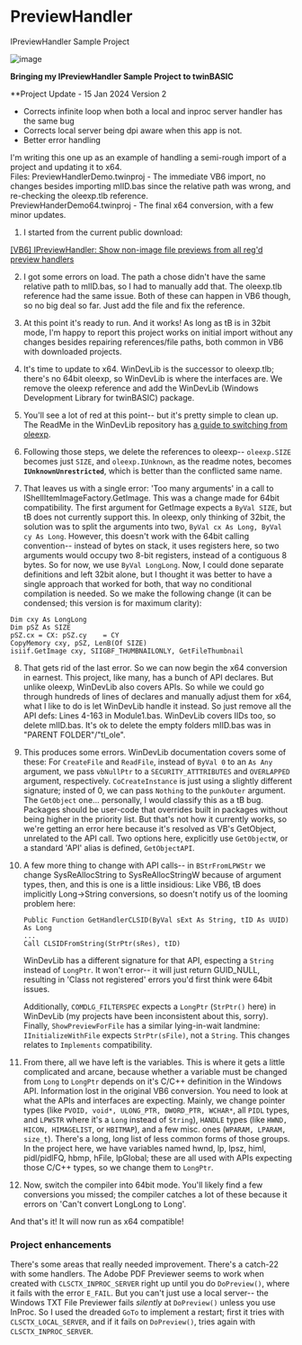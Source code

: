 # PreviewHandler
IPreviewHandler Sample Project

![image](https://github.com/fafalone/PreviewHandler/assets/7834493/394d0a46-8195-41d0-a5fc-d045c532d78b)

**Bringing my IPreviewHandler Sample Project to twinBASIC**

**Project Update - 15 Jan 2024
Version 2 
- Corrects infinite loop when both a local and inproc server handler has the same bug
- Corrects local server being dpi aware when this app is not.
- Better error handling

    
I'm writing this one up as an example of handling a semi-rough import of a project and updating it to x64.\
Files:
PreviewHandlerDemo.twinproj - The immediate VB6 import, no changes besides importing mIID.bas since the relative path was wrong, and re-checking the oleexp.tlb reference.\
PreviewHanderDemo64.twinproj - The final x64 conversion, with a few minor updates.

1) I started from the current public download:

[[VB6] IPreviewHandler: Show non-image file previews from all reg'd preview handlers](http://www.vbforums.com/showthread.php?802107-VB6-IPreviewHandler-Show-non-image-file-previews-from-any-reg-d-preview-handler)

2) I got some errors on load. The path a chose didn't have the same relative path to mIID.bas, so I had to manually add that. The oleexp.tlb reference had the same issue. Both of these can happen in VB6 though, so no big deal so far. Just add the file and fix the reference.

3) At this point it's ready to run. And it works! As long as tB is in 32bit mode, I'm happy to report this project works on initial import without any changes besides repairing references/file paths, both common in VB6 with downloaded projects.

4) It's time to update to x64. WinDevLib is the successor to oleexp.tlb; there's no 64bit oleexp, so WinDevLib is where the interfaces are. We remove the oleexp reference and add the WinDevLib (Windows Development Library for twinBASIC) package.

5) You'll see a lot of red at this point-- but it's pretty simple to clean up. The ReadMe in the WinDevLib repository has [a guide to switching from oleexp](https://github.com/fafalone/WinDevLib#guide-to-switching-from-oleexptlb).

6) Following those steps, we delete the references to oleexp-- `oleexp.SIZE` becomes just `SIZE`, and `oleexp.IUnknown`, as the readme notes, becomes **`IUnknownUnrestricted`**, which is better than the conflicted same name.

7) That leaves us with a single error: 'Too many arguments' in a call to IShellItemImageFactory.GetImage. This was a change made for 64bit compatibility. The first argument for GetImage expects a `ByVal SIZE`, but tB does not currently support this. In oleexp, only thinking of 32bit, the solution was to split the arguments into two, `ByVal cx As Long, ByVal cy As Long`. However, this doesn't work with the 64bit calling convention-- instead of bytes on stack, it uses registers here, so two arguments would occupy two 8-bit registers, instead of a contiguous 8 bytes. So for now, we use `ByVal LongLong`. Now, I could done separate definitions and left 32bit alone, but I thought it was better to have a single approach that worked for both, that way no conditional compilation is needed. So we make the following change (it can be condensed; this version is for maximum clarity):

```vba
Dim cxy As LongLong
Dim pSZ As SIZE
pSZ.cx = CX: pSZ.cy    = CY
CopyMemory cxy, pSZ, LenB(Of SIZE)
isiif.GetImage cxy, SIIGBF_THUMBNAILONLY, GetFileThumbnail
```

8) That gets rid of the last error. So we can now begin the x64 conversion in earnest. This project, like many, has a bunch of API declares. But unlike oleexp, WinDevLib also covers APIs. So while we could go through hundreds of lines of declares and manually adjust them for x64, what I like to do is let WinDevLib handle it instead. So just remove all the API defs: Lines 4-163 in Module1.bas. WinDevLib covers IIDs too, so delete mIID.bas. It's ok to delete the empty folders mIID.bas was in "PARENT FOLDER"/"tl_ole".

9) This produces some errors. WinDevLib documentation covers some of these: For `CreateFile` and `ReadFile`, instead of `ByVal 0` to an `As Any` argument, we pass `vbNullPtr` to a `SECURITY_ATTTRIBUTES` and `OVERLAPPED` argument, respectively. `CoCreateInstance` is just using a slightly different signature; insted of 0, we can pass `Nothing` to the `punkOuter` argument. The `GetObject` one... personally, I would classify this as a tB bug. Packages should be user-code that overrides built in packages without being higher in the priority list. But that's not how it currently works, so we're getting an error here because it's resolved as VB's GetObject, unrelated to the API call. Two options here, explicitly use `GetObjectW`, or a standard 'API' alias is defined, `GetObjectAPI`.

10) A few more thing to change with API calls-- in `BStrFromLPWStr` we change SysReAllocString to SysReAllocStringW because of argument types, then, and this is one is a little insidious: Like VB6, tB does implicitly Long->String conversions, so doesn't notify us of the looming problem here:

    ```vba
    Public Function GetHandlerCLSID(ByVal sExt As String, tID As UUID) As Long
    ...
    Call CLSIDFromString(StrPtr(sRes), tID)
    ```

    WinDevLib has a different signature for that API, especting a `String` instead of `LongPtr`. It won't error-- it will just return GUID_NULL, resulting in 'Class not registered' errors you'd first think were 64bit issues.

    Additionally, `COMDLG_FILTERSPEC` expects a `LongPtr` (`StrPtr()` here) in WinDevLib (my projects have been inconsistent about this, sorry).\
    Finally, `ShowPreviewForFile` has a similar lying-in-wait landmine: `IInitializeWithFile` expects `StrPtr(sFile)`, not a `String`. This changes relates to `Implements` compatibility. 


12) From there, all we have left is the variables. This is where it gets a little complicated and arcane, because whether a variable must be changed from `Long` to `LongPtr` depends on it's C/C++ definition in the Windows API. Information lost in the original VB6 conversion. You need to look at what the APIs and interfaces are expecting. Mainly, we change pointer types (like `PVOID, void*, ULONG_PTR, DWORD_PTR, WCHAR*`, all `PIDL` types, and `LPWSTR` where it's a `Long` instead of `String`), `HANDLE` types (like `HWND, HICON, HIMAGELIST`, or `HBITMAP`), and a few misc. ones (`WPARAM, LPARAM, size_t`). There's a long, long list of less common forms of those groups. In the project here, we have variables named hwnd, lp, lpsz, himl, pidl/pidlFQ, hbmp, hFile, lpGlobal; these are all used with APIs expecting those C/C++ types, so we change them to `LongPtr`.

13) Now, switch the compiler into 64bit mode. You'll likely find a few conversions you missed; the compiler catches a lot of these because it errors on 'Can't convert LongLong to Long'. 


And that's it! It will now run as x64 compatible!

### Project enhancements

There's some areas that really needed improvement. There's a catch-22 with some handlers. The Adobe PDF Previewer seems to work when created with `CLSCTX_INPROC_SERVER` right up until you do `DoPreview()`, where it fails with the error `E_FAIL`. But you can't just use a local server-- the Windows TXT File Previewer fails *silently* at `DoPreview()` unless you use InProc. So I used the dreaded `GoTo` to implement a restart; first it tries with `CLSCTX_LOCAL_SERVER`, and if it fails on `DoPreview()`, tries again with `CLSCTX_INPROC_SERVER`.



